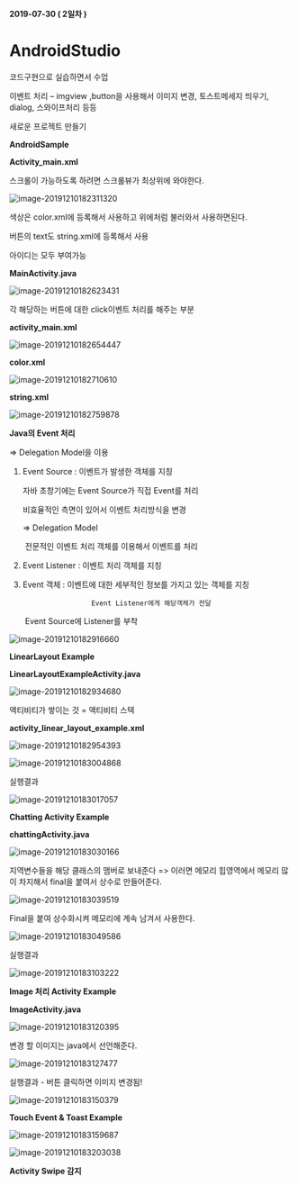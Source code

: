 #### 2019-07-30 ( 2일차 )

# AndroidStudio

코드구현으로 실습하면서 수업

이벤트 처리 – imgview ,button을 사용해서 이미지 변경, 토스트메세지 띄우기, dialog, 스와이프처리 등등



새로운 프로젝트 만들기

**AndroidSample**

**Activity_main.xml**

스크롤이 가능하도록 하려면 스크롤뷰가 최상위에 와야한다.

![image-20191210182311320](assets/image-20191210182311320.png)

색상은 color.xml에 등록해서 사용하고 위에처럼 불러와서 사용하면된다. 

버튼의 text도 string.xml에 등록해서 사용

아이디는 모두 부여가능

**MainActivity.java**

![image-20191210182623431](assets/image-20191210182623431.png)

각 해당하는 버튼에 대한 click이벤트 처리를 해주는 부분 



**activity_main.xml**

![image-20191210182654447](assets/image-20191210182654447.png)



**color.xml**

![image-20191210182710610](assets/image-20191210182710610.png)



**string.xml**

![image-20191210182759878](assets/image-20191210182759878.png)



**Java의 Event 처리**

=> Delegation Model을 이용

1. Event Source : 이벤트가 발생한 객체를 지칭

   자바 초창기에는 Event Source가 직접 Event를 처리

   비효율적인 측면이 있어서 이벤트 처리방식을 변경

   => Delegation Model

   ​	 전문적인 이벤트 처리 객체를 이용해서 이벤트를 처리

2. Event Listener : 이벤트 처리 객체를 지칭

3. Event 객체 : 이벤트에 대한 세부적인 정보를 가지고 있는 객체를 지칭

     				    Event Listener에게 해당객체가 전달

   ​    				  Event Source에 Listener를 부착

![image-20191210182916660](assets/image-20191210182916660.png)



**LinearLayout Example**

**LinearLayoutExampleActivity.java**

![image-20191210182934680](assets/image-20191210182934680.png)

액티비티가 쌓이는 것 = 액티비티 스텍



**activity_linear_layout_example.xml**

![image-20191210182954393](assets/image-20191210182954393.png)

![image-20191210183004868](assets/image-20191210183004868.png)

실행결과

![image-20191210183017057](assets/image-20191210183017057.png)



**Chatting Activity Example**

**chattingActivity.java**

![image-20191210183030166](assets/image-20191210183030166.png)

지역변수들을 해당 클래스의 맴버로 보내준다 => 이러면 메모리 힙영역에서 메모리 많이 차지해서 final을 붙여서 상수로 만들어준다.

![image-20191210183039519](assets/image-20191210183039519.png)

Final을 붙여 상수화시켜 메모리에 계속 남겨서 사용한다.

![image-20191210183049586](assets/image-20191210183049586.png)

실행결과

![image-20191210183103222](assets/image-20191210183103222.png)



**Image 처리 Activity Example**

**ImageActivity.java**

![image-20191210183120395](assets/image-20191210183120395.png)

변경 할 이미지는 java에서 선언해준다.

![image-20191210183127477](assets/image-20191210183127477.png)

실행결과 - 버튼 클릭하면 이미지 변경됨!

![image-20191210183150379](assets/image-20191210183150379.png)



**Touch Event & Toast Example**

![image-20191210183159687](assets/image-20191210183159687.png)

![image-20191210183203038](assets/image-20191210183203038.png)



**Activity Swipe 감지**

